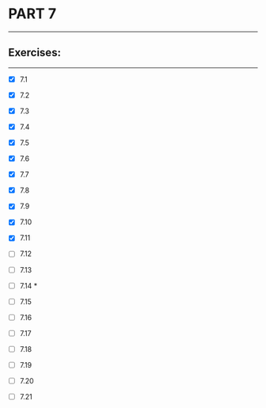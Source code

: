 # PART 7
****

## Exercises:
****
- [x] 7.1 

- [x] 7.2

- [x] 7.3

- [x] 7.4 

- [x] 7.5 

- [x] 7.6
 
- [x] 7.7 

- [x] 7.8 

- [x] 7.9

- [x] 7.10

- [x] 7.11

- [ ] 7.12 

- [ ] 7.13

- [ ] 7.14 *

- [ ] 7.15

- [ ] 7.16 

- [ ] 7.17

- [ ] 7.18

- [ ] 7.19

- [ ] 7.20 

- [ ] 7.21